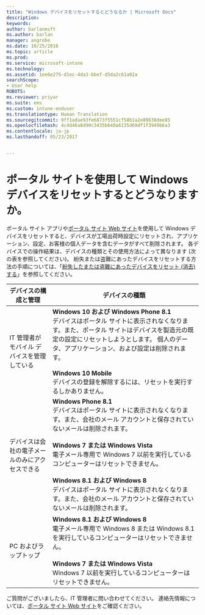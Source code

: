 ```yaml
---
title: "Windows デバイスをリセットするとどうなるか | Microsoft Docs"
description: 
keywords: 
author: barlanmsft
ms.author: barlan
manager: angrobe
ms.date: 10/25/2016
ms.topic: article
ms.prod: 
ms.service: microsoft-intune
ms.technology: 
ms.assetid: 1ee6e275-d1ec-4da3-bbef-d5da2c61a02a
searchScope:
- User help
ROBOTS: 
ms.reviewer: priyar
ms.suite: ems
ms.custom: intune-enduser
ms.translationtype: Human Translation
ms.sourcegitcommit: 9ff1adae93fe6873f5551cf58b1a2e89638dee85
ms.openlocfilehash: 4c4d46a8d90c3435b640a6135d69df1f3949b6a3
ms.contentlocale: ja-jp
ms.lasthandoff: 05/23/2017


---
```



# <a name="what-happens-if-you-reset-your-windows-device-using-the-company-portal"></a>ポータル サイトを使用して Windows デバイスをリセットするとどうなりますか。

ポータル サイト アプリや[ポータル サイト Web サイト](reset-erase-your-device-cpwebsite.md)を使用して Windows デバイスをリセットすると、デバイスが工場出荷時設定にリセットされ、アプリケーション、設定、お客様の個人データを含むデータがすべて削除されます。 各デバイスでの操作結果は、デバイスの種類とその使用方法によって異なります (次の表を参照してください)。 紛失または盗難にあったデバイスをリセットする方法の手順については、「[紛失したまたは盗難にあったデバイスをリセット (消去) する](reset-erase-your-device-cpwebsite.md)」を参照してください。

|デバイスの構成と管理|デバイスの種類|
|---------------------------------------|---------------|
|IT 管理者がモバイル デバイスを管理している|**Windows 10 および Windows Phone 8.1**</br>デバイスはポータル サイトに表示されなくなります。また、ポータル サイトはデバイスを製造元の既定の設定にリセットしようとします。 個人のデータ、アプリケーション、および設定は削除されます。 <br /><br />**Windows 10 Mobile**</br>デバイスの登録を解除するには、リセットを実行するしかありません。|
|デバイスは会社の電子メールのみにアクセスできる|**Windows Phone 8.1**<br />デバイスはポータル サイトに表示されなくなります。また、会社のメール アカウントと保存されていないメールは削除されます。<br /><br />**Windows 7 または Windows Vista**<br />電子メール専用で Windows 7 以前を実行しているコンピューターはリセットできません。<br /><br />**Windows 8.1 および Windows 8**<br />デバイスはポータル サイトに表示されなくなります。また、会社のメール アカウントと保存されていないメールは削除されます。|
|PC およびラップトップ|**Windows 8.1 および Windows 8**<br />電子メール専用で Windows 8 または Windows 8.1 を実行しているコンピューターはリセットできません。<br /><br />**Windows 7 または Windows Vista**<br />Windows 7 以前を実行しているコンピューターはリセットできません。|

ご質問がございましたら、IT 管理者に問い合わせてください。 連絡先情報については、[ポータル サイト Web サイト](http://portal.manage.microsoft.com)をご確認ください。

